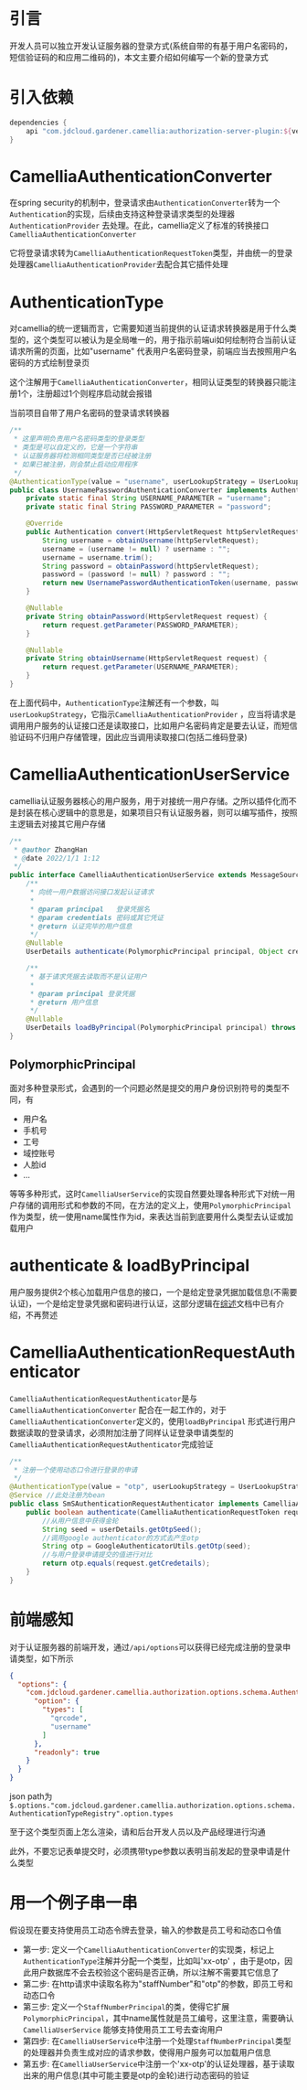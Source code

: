 # 引言

开发人员可以独立开发认证服务器的登录方式(系统自带的有基于用户名密码的，短信验证码的和应用二维码的)，本文主要介绍如何编写一个新的登录方式

# 引入依赖

```groovy
dependencies {
    api "com.jdcloud.gardener.camellia:authorization-server-plugin:${version}"
}
```

# CamelliaAuthenticationConverter

在spring security的机制中，登录请求由`AuthenticationConverter`转为一个`Authentication`的实现，后续由支持这种登录请求类型的处理器`AuthenticationProvider`
去处理。在此，camellia定义了标准的转换接口`CamelliaAuthenticationConverter`

它将登录请求转为`CamelliaAuthenticationRequestToken`类型，并由统一的登录处理器`CamelliaAuthenticationProvider`去配合其它插件处理

# AuthenticationType

对camellia的统一逻辑而言，它需要知道当前提供的认证请求转换器是用于什么类型的，这个类型可以被认为是全局唯一的，用于指示前端ui如何绘制符合当前认证请求所需的页面，比如"username"
代表用户名密码登录，前端应当去按照用户名密码的方式绘制登录页

这个注解用于`CamelliaAuthenticationConverter`，相同认证类型的转换器只能注册1个，注册超过1个则程序启动就会报错

当前项目自带了用户名密码的登录请求转换器

```java
/**
 * 这里声明负责用户名密码类型的登录类型
 * 类型是可以自定义的，它是一个字符串
 * 认证服务器将检测相同类型是否已经被注册
 * 如果已被注册，则会禁止启动应用程序
 */
@AuthenticationType(value = "username", userLookupStrategy = UserLookupStrategy.AUTHENTICATE)
public class UsernamePasswordAuthenticationConverter implements AuthenticationConverter {
    private static final String USERNAME_PARAMETER = "username";
    private static final String PASSWORD_PARAMETER = "password";

    @Override
    public Authentication convert(HttpServletRequest httpServletRequest) {
        String username = obtainUsername(httpServletRequest);
        username = (username != null) ? username : "";
        username = username.trim();
        String password = obtainPassword(httpServletRequest);
        password = (password != null) ? password : "";
        return new UsernamePasswordAuthenticationToken(username, password);
    }

    @Nullable
    private String obtainPassword(HttpServletRequest request) {
        return request.getParameter(PASSWORD_PARAMETER);
    }

    @Nullable
    private String obtainUsername(HttpServletRequest request) {
        return request.getParameter(USERNAME_PARAMETER);
    }
}
```

在上面代码中，`AuthenticationType`注解还有一个参数，叫`userLookupStrategy`，它指示`CamelliaAuthenticationProvider`
，应当将请求是调用用户服务的认证接口还是读取接口，比如用户名密码肯定是要去认证，而短信验证码不归用户存储管理，因此应当调用读取接口(包括二维码登录)

# CamelliaAuthenticationUserService

camellia认证服务器核心的用户服务，用于对接统一用户存储。之所以插件化而不是封装在核心逻辑中的意思是，如果项目只有认证服务器，则可以编写插件，按照主逻辑去对接其它用户存储

```java
/**
 * @author ZhangHan
 * @date 2022/1/1 1:12
 */
public interface CamelliaAuthenticationUserService extends MessageSourceAware {
    /**
     * 向统一用户数据访问接口发起认证请求
     *
     * @param principal   登录凭据名
     * @param credentials 密码或其它凭证
     * @return 认证完毕的用户信息
     */
    @Nullable
    UserDetails authenticate(PolymorphicPrincipal principal, Object credentials) throws AuthenticationException;

    /**
     * 基于请求凭据去读取而不是认证用户
     *
     * @param principal 登录凭据
     * @return 用户信息
     */
    @Nullable
    UserDetails loadByPrincipal(PolymorphicPrincipal principal) throws AuthenticationException;
}
```

## PolymorphicPrincipal

面对多种登录形式，会遇到的一个问题必然是提交的用户身份识别符号的类型不同，有

* 用户名
* 手机号
* 工号
* 域控账号
* 人脸id
* ...

等等多种形式，这时`CamelliaUserService`的实现自然要处理各种形式下对统一用户存储的调用形式和参数的不同，在方法的定义上，使用`PolymorphicPrincipal`
作为类型，统一使用name属性作为id，来表达当前到底要用什么类型去认证或加载用户

# authenticate & loadByPrincipal

用户服务提供2个核心加载用户信息的接口，一个是给定登录凭据加载信息(不需要认证)，一个是给定登录凭据和密码进行认证，这部分逻辑在[综述](../综述/综述.md)文档中已有介绍，不再赘述

# CamelliaAuthenticationRequestAuthenticator

`CamelliaAuthenticationRequestAuthenticator`是与`CamelliaAuthenticationConverter`
配合在一起工作的，对于`CamelliaAuthenticationConverter`定义的，使用`loadByPrincipal`
形式进行用户数据读取的登录请求，必须附加注册了同样认证登录申请类型的`CamelliaAuthenticationRequestAuthenticator`完成验证

```java
/**
 * 注册一个使用动态口令进行登录的申请
 */
@AuthenticationType(value = "otp", userLookupStrategy = UserLookupStrategy.LOAD)
@Service //此处注册为bean
public class SmSAuthenticationRequestAuthenticator implements CamelliaAuthenticationRequestAuthenticator {
    public boolean authenticate(CamelliaAuthenticationRequestToken request, UserDetails userDetails) {
        //从用户信息中获得金轮
        String seed = userDetails.getOtpSeed();
        //调用google authenticator的方式去产生otp
        String otp = GoogleAuthenticatorUtils.getOtp(seed);
        //与用户登录申请提交的值进行对比
        return otp.equals(request.getCredetails);
    }
}
```

# 前端感知

对于认证服务器的前端开发，通过`/api/options`可以获得已经完成注册的登录申请类型，如下所示

```json
{
  "options": {
    "com.jdcloud.gardener.camellia.authorization.options.schema.AuthenticationTypeRegistry": {
      "option": {
        "types": [
          "qrcode",
          "username"
        ]
      },
      "readonly": true
    }
  }
}
```

json
path为`$.options."com.jdcloud.gardener.camellia.authorization.options.schema.AuthenticationTypeRegistry".option.types`

至于这个类型页面上怎么渲染，请和后台开发人员以及产品经理进行沟通

此外，不要忘记表单提交时，必须携带type参数以表明当前发起的登录申请是什么类型

# 用一个例子串一串

假设现在要支持使用员工动态令牌去登录，输入的参数是员工号和动态口令值

* 第一步: 定义一个`CamelliaAuthenticationConverter`的实现类，标记上`AuthenticationType`注解并分配一个类型，比如叫'xx-otp'
  ，由于是otp，因此用户数据库不会去校验这个密码是否正确，所以注解不需要其它信息了
* 第二步: 在http请求中读取名称为"staffNumber"和"otp"的参数，即员工号和动态口令
* 第三步: 定义一个`StaffNumberPrincipal`的类，使得它扩展`PolymorphicPrincipal`，其中name属性就是员工编号，这里注意，需要确认`CamelliaUserService`
  能够支持使用员工工号去查询用户
* 第四步: 在`CamelliaUserService`中注册一个处理`StaffNumberPrincipal`类型的处理器并负责生成对应的请求参数，使得用户服务可以加载用户信息
* 第五步: 在`CamelliaUserService`中注册一个'xx-otp'的认证处理器，基于读取出来的用户信息(其中可能主要是otp的金轮)进行动态密码的验证

